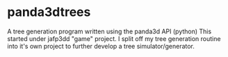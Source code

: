 # panda3dtrees
A tree generation program written using the panda3d API (python)
This started under jafp3dd "game" project. I split off my tree generation routine into it's own project to further develop a tree simulator/generator. 
